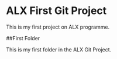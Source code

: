 # ALX First Git Project

This is my first project on ALX programme.

##First Folder

This is my first folder in the ALX Git Project.


